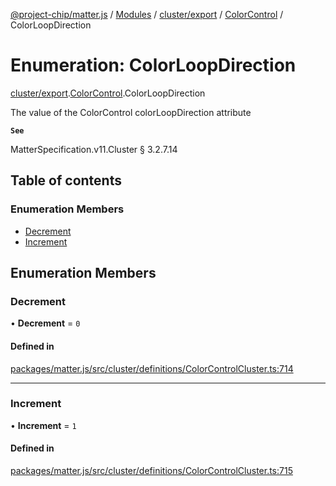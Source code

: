 [@project-chip/matter.js](../README.md) / [Modules](../modules.md) / [cluster/export](../modules/cluster_export.md) / [ColorControl](../modules/cluster_export.ColorControl.md) / ColorLoopDirection

# Enumeration: ColorLoopDirection

[cluster/export](../modules/cluster_export.md).[ColorControl](../modules/cluster_export.ColorControl.md).ColorLoopDirection

The value of the ColorControl colorLoopDirection attribute

**`See`**

MatterSpecification.v11.Cluster § 3.2.7.14

## Table of contents

### Enumeration Members

- [Decrement](cluster_export.ColorControl.ColorLoopDirection.md#decrement)
- [Increment](cluster_export.ColorControl.ColorLoopDirection.md#increment)

## Enumeration Members

### Decrement

• **Decrement** = ``0``

#### Defined in

[packages/matter.js/src/cluster/definitions/ColorControlCluster.ts:714](https://github.com/project-chip/matter.js/blob/0c058ae17fdba4c0b89b8b13c309011d51782299/packages/matter.js/src/cluster/definitions/ColorControlCluster.ts#L714)

___

### Increment

• **Increment** = ``1``

#### Defined in

[packages/matter.js/src/cluster/definitions/ColorControlCluster.ts:715](https://github.com/project-chip/matter.js/blob/0c058ae17fdba4c0b89b8b13c309011d51782299/packages/matter.js/src/cluster/definitions/ColorControlCluster.ts#L715)
